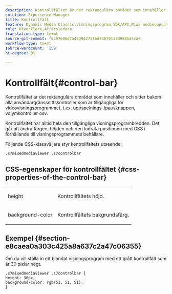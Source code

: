 ```yaml
---
description: Kontrollfältet är det rektangulära området som innehåller och sitter bakom alla användargränssnittskontroller som är tillgängliga för videovisningsprogrammet, t.ex. uppspelnings-/pausknappen, volymkontroller osv.
solution: Experience Manager
title: Kontrollfält
feature: Dynamic Media Classic,Visningsprogram,SDK/API,Mixa medieuppsättningar
role: Utvecklare,Affärsledare
translation-type: tm+mt
source-git-commit: f6c97606d7a4209427316d7367013ad9585a5cae
workflow-type: tm+mt
source-wordcount: '159'
ht-degree: 0%

---
```



# Kontrollfält{#control-bar}

Kontrollfältet är det rektangulära området som innehåller och sitter bakom alla användargränssnittskontroller som är tillgängliga för videovisningsprogrammet, t.ex. uppspelnings-/pausknappen, volymkontroller osv.

<!--<a id="section_061E550C1C1D4DB2BD663A898895B38C"></a>-->

Kontrollfältet har alltid hela den tillgängliga visningsprogrambredden. Det går att ändra färgen, höjden och den lodräta positionen med CSS i förhållande till visningsprogrammets behållare.

Följande CSS-klassväljare styr kontrollfältets utseende:

```
.s7mixedmediaviewer .s7controlbar
```

## CSS-egenskaper för kontrollfältet {#css-properties-of-the-control-bar}

<table id="table_C48C56E696304C9BAFEE71BA9EA9A174"> 
 <tbody> 
  <tr> 
   <td colname="col1"> <p> <span class="codeph"> height  </span> </p> </td> 
   <td colname="col2"> <p>Kontrollfältets höjd. </p> </td> 
  </tr> 
  <tr> 
   <td colname="col1"> <p> <span class="codeph"> background-color  </span> </p> </td> 
   <td colname="col2"> <p>Kontrollfältets bakgrundsfärg. </p> </td> 
  </tr> 
 </tbody> 
</table>

## Exempel {#section-e8caea0a303c425a8a637c2a47c06355}

Om du vill ställa in ett blandat visningsprogram med ett grått kontrollfält som är 30 pixlar högt.

```
.s7mixedmediaviewer .s7controlbar {  
height: 30px; 
background-color: rgb(51, 51, 51); 
}
```

